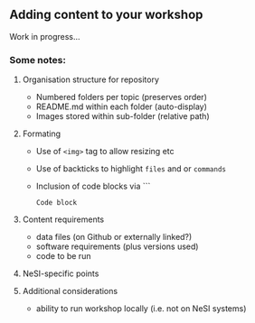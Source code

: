 ## Adding content to your workshop

Work in progress...

### Some notes:

1. Organisation structure for repository
    - Numbered folders per topic (preserves order)
    - README.md within each folder (auto-display)
    - Images stored within sub-folder (relative path)
2. Formating
    - Use of `<img>` tag to allow resizing etc
    - Use of backticks to highlight `files` and or `commands`
    - Inclusion of code blocks via ```

        ```
        Code block
        ```
3. Content requirements
    - data files (on Github or externally linked?)
    - software requirements (plus versions used)
    - code to be run
4. NeSI-specific points

5. Additional considerations
    - ability to run workshop locally (i.e. not on NeSI systems)
